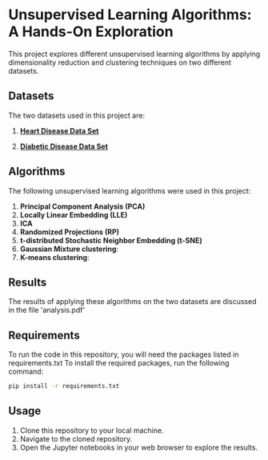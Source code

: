 # Unsupervised Learning Algorithms: A Hands-On Exploration

This project explores different unsupervised learning algorithms by applying dimensionality reduction and clustering techniques on two different datasets. 

## Datasets

The two datasets used in this project are:

1. **[Heart Disease Data Set](https://archive.ics.uci.edu/ml/datasets/Heart+Disease)**

2. **[Diabetic Disease Data Set](https://archive.ics.uci.edu/ml/datasets/Diabetic+Retinopathy+Debrecen+Data+Set)**
## Algorithms

The following unsupervised learning algorithms were used in this project:

1. **Principal Component Analysis (PCA)**
2. **Locally Linear Embedding (LLE)**
3. **ICA**
4. **Randomized Projections (RP)**
5. **t-distributed Stochastic Neighbor Embedding (t-SNE)**
6. **Gaussian Mixture clustering**:  
7. **K-means clustering**: 


## Results

The results of applying these algorithms on the two datasets are discussed in the file 'analysis.pdf'

## Requirements

To run the code in this repository, you will need the packages listed in requirements.txt
To install the required packages, run the following command: 
```sh
pip install -r requirements.txt
```

## Usage

1. Clone this repository to your local machine.
2. Navigate to the cloned repository.
3. Open the Jupyter notebooks in your web browser to explore the results.

